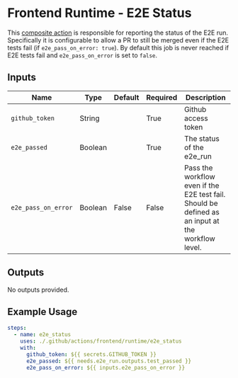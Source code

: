 # Frontend Runtime - E2E Status

This [composite action](./action.yml) is responsible for reporting the status of the E2E run. Specifically it is configurable to allow a PR to still be merged even if the E2E tests fail (if `e2e_pass_on_error: true`). By default this job is never reached if E2E tests fail and `e2e_pass_on_error` is set to `false`. 

## Inputs

| Name                        | Type    | Default                      | Required  | Description                                               |
| --------------------------- | ------- | ---------------------------- | --------- | --------------------------------------------------------- |
| `github_token`              | String  |                              | True      | Github access token
| `e2e_passed`                | Boolean |                              | True      | The status of the e2e_run
| `e2e_pass_on_error`         | Boolean | False                        | False     | Pass the workflow even if the E2E test fail. Should be defined as an input at the workflow level.

## Outputs

No outputs provided.

## Example Usage

```yaml
steps:
  - name: e2e_status
    uses: ./.github/actions/frontend/runtime/e2e_status
    with:
      github_token: ${{ secrets.GITHUB_TOKEN }}
      e2e_passed: ${{ needs.e2e_run.outputs.test_passed }}
      e2e_pass_on_error: ${{ inputs.e2e_pass_on_error }}
```
